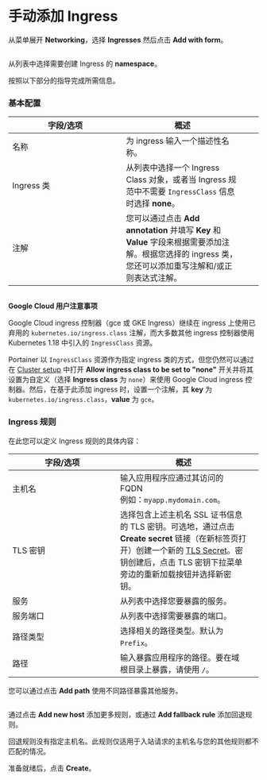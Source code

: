 # 手动添加 Ingress

从菜单展开 **Networking**，选择 **Ingresses** 然后点击 **Add with form**。

<figure><img src="../../..//assets/2.20-kubernetes-networking-ingresses-add.gif" alt=""><figcaption></figcaption></figure>

从列表中选择需要创建 Ingress 的 **namespace**。

按照以下部分的指导完成所需信息。

### 基本配置

<table><thead><tr><th width="213">字段/选项</th><th>概述</th><th data-hidden></th><th data-hidden></th></tr></thead><tbody><tr><td>名称</td><td>为 ingress 输入一个描述性名称。</td><td></td><td></td></tr><tr><td>Ingress 类</td><td>从列表中选择一个 Ingress Class 对象，或者当 Ingress 规范中不需要 <code>IngressClass</code> 信息时选择 <strong>none</strong>。</td><td></td><td></td></tr><tr><td>注解</td><td>您可以通过点击 <strong>Add annotation</strong> 并填写 <strong>Key</strong> 和 <strong>Value</strong> 字段来根据需要添加注解。根据您选择的 ingress 类，您还可以添加重写注解和/或正则表达式注解。</td><td></td><td></td></tr></tbody></table>

<figure><img src="../../..//assets/2.18-k8s-ingresses-add-name.png" alt=""><figcaption></figcaption></figure>


**Google Cloud 用户注意事项**

Google Cloud ingress 控制器（gce 或 GKE Ingress）继续在 ingress 上使用已弃用的 `kubernetes.io/ingress.class` 注解，而大多数其他 ingress 控制器使用 Kubernetes 1.18 中引入的 `IngressClass` 资源。

Portainer 以 `IngressClass` 资源作为指定 ingress 类的方式，但您仍然可以通过在 [Cluster setup](../../cluster/setup.md#ingress-controllers) 中打开 **Allow ingress class to be set to "none"** 开关并将其设置为自定义（选择 **Ingress class** 为 `none`）来使用 Google Cloud ingress 控制器。然后，在基于此添加 ingress 时，设置一个注解，其 **key** 为 `kubernetes.io/ingress.class`，**value** 为 `gce`。


### Ingress 规则

在此您可以定义 Ingress 规则的具体内容：

<table><thead><tr><th width="201">字段/选项</th><th>概述</th><th data-hidden></th></tr></thead><tbody><tr><td>主机名</td><td>输入应用程序应通过其访问的 FQDN<br>例如：<code>myapp.mydomain.com</code>。</td><td></td></tr><tr><td>TLS 密钥</td><td>选择包含上述主机名 SSL 证书信息的 TLS 密钥。可选地，通过点击 <strong>Create secret</strong> 链接（在新标签页打开）创建一个新的 <a href="../../configurations/add-1.md">TLS Secret</a>。密钥创建后，点击 TLS 密钥下拉菜单旁边的重新加载按钮并选择新密钥。</td><td></td></tr><tr><td>服务</td><td>从列表中选择您要暴露的服务。</td><td></td></tr><tr><td>服务端口</td><td>从列表中选择需要暴露的端口。</td><td></td></tr><tr><td>路径类型</td><td>选择相关的路径类型。默认为 <code>Prefix</code>。</td><td></td></tr><tr><td>路径</td><td>输入暴露应用程序的路径。要在域根目录上暴露，请使用 <code>/</code>。</td><td></td></tr></tbody></table>

您可以通过点击 **Add path** 使用不同路径暴露其他服务。

<figure><img src="../../..//assets/2.19-kubernetes-ingress-create-rules.png" alt=""><figcaption></figcaption></figure>

通过点击 **Add new host** 添加更多规则，或通过 **Add fallback rule** 添加回退规则。

回退规则没有指定主机名。此规则仅适用于入站请求的主机名与您的其他规则都不匹配的情况。

准备就绪后，点击 **Create**。
